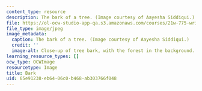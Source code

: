 ```yaml
---
content_type: resource
description: The bark of a tree. (Image courtesy of Aayesha Siddiqui.)
file: https://ol-ocw-studio-app-qa.s3.amazonaws.com/courses/21w-775-writing-about-nature-and-environmental-issues-fall-2006/65e91238eb6406c0b468ab303766f048_21w-775f06.jpg
file_type: image/jpeg
image_metadata:
  caption: The bark of a tree. (Image courtesy of Aayesha Siddiqui.)
  credit: ''
  image-alt: Close-up of tree bark, with the forest in the background.
learning_resource_types: []
ocw_type: OCWImage
resourcetype: Image
title: Bark
uid: 65e91238-eb64-06c0-b468-ab303766f048
---
```

